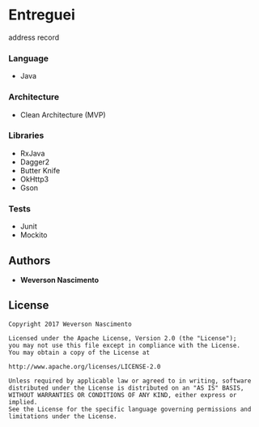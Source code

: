# Entreguei
 
address record

### Language
- Java 

### Architecture
- Clean Architecture (MVP)

### Libraries

- RxJava
- Dagger2
- Butter Knife
- OkHttp3
- Gson

### Tests

- Junit
- Mockito


## Authors

* **Weverson Nascimento**

## License


    Copyright 2017 Weverson Nascimento

    Licensed under the Apache License, Version 2.0 (the "License");
    you may not use this file except in compliance with the License.
    You may obtain a copy of the License at

    http://www.apache.org/licenses/LICENSE-2.0

    Unless required by applicable law or agreed to in writing, software
    distributed under the License is distributed on an "AS IS" BASIS,
    WITHOUT WARRANTIES OR CONDITIONS OF ANY KIND, either express or implied.
    See the License for the specific language governing permissions and
    limitations under the License.
